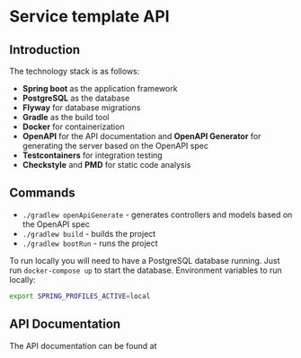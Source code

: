 # Service template API

## Introduction


The technology stack is as follows:
- **Spring boot** as the application framework
- **PostgreSQL** as the database
- **Flyway** for database migrations
- **Gradle** as the build tool
- **Docker** for containerization
- **OpenAPI** for the API documentation and **OpenAPI Generator** for generating the server based on the OpenAPI spec
- **Testcontainers** for integration testing
- **Checkstyle** and **PMD** for static code analysis

## Commands
- `./gradlew openApiGenerate` - generates controllers and models based on the OpenAPI spec
- `./gradlew build` - builds the project
- `./gradlew bootRun` - runs the project

To run locally you will need to have a PostgreSQL database running. Just run `docker-compose up` to start the database.
Environment variables to run locally:
```bash
export SPRING_PROFILES_ACTIVE=local
```

## API Documentation

The API documentation can be found at